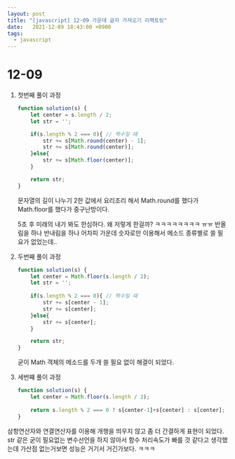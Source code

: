 ```yaml
---
layout: post
title: "[javascript] 12-09 가운데 글자 가져오기 리팩토링"
date:   2021-12-09 18:43:00 +0900
tags:
  - javascript
---
```


# 12-09

1. 첫번째 풀이 과정 
        
    ```javascript
    function solution(s) {
        let center = s.length / 2;
        let str = '';

        if(s.length % 2 === 0){ // 짝수일 때
            str += s[Math.round(center) - 1];
            str += s[Math.round(center)];
        }else{
            str += s[Math.floor(center)];
        }

        return str;
    }
    ```

    문자열의 길이 나누기 2한 값에서 요리조리 해서 Math.round를 했다가 Math.floor를 했다가 중구난방이다. 
    
    5초 후 미래의 내가 봐도 한심하다. 왜 저렇게 한걸까? ㅋㅋㅋㅋㅋㅋㅋㅋ ㅠㅠ 반올림을 하나 반내림을 하나 어차피 가운데 숫자로만 이용해서 메소드 종류별로 쓸 필요가 없었는데..


2. 두번째 풀이 과정
        
    ```javascript
    function solution(s) {
        let center = Math.floor(s.length / 2);
        let str = '';
        
        if(s.length % 2 === 0){ // 짝수일 때
            str += s[center - 1];
            str += s[center];
        }else{
            str += s[center];
        }

        return str;
    }
    ```

    굳이 Math 객체의 메소드를 두개 쓸 필요 없이 해결이 되었다.

3. 세번쨰 풀이 과정

    ```javascript
    function solution(s) {
        let center = Math.floor(s.length / 2);
        
        return s.length % 2 === 0 ? s[center-1]+s[center] : s[center];
    }
    ```

삼항연산자와 연결연산자를 이용해 개행을 띄우지 않고 좀 더 간결하게 표현이 되었다.
str 같은 굳이 필요없는 변수선언을 하지 않아서 함수 처리속도가 빠를 것 같다고 생각했는데 
가산점 없는거보면 성능은 거기서 거긴가보다. ㅋㅋㅋ